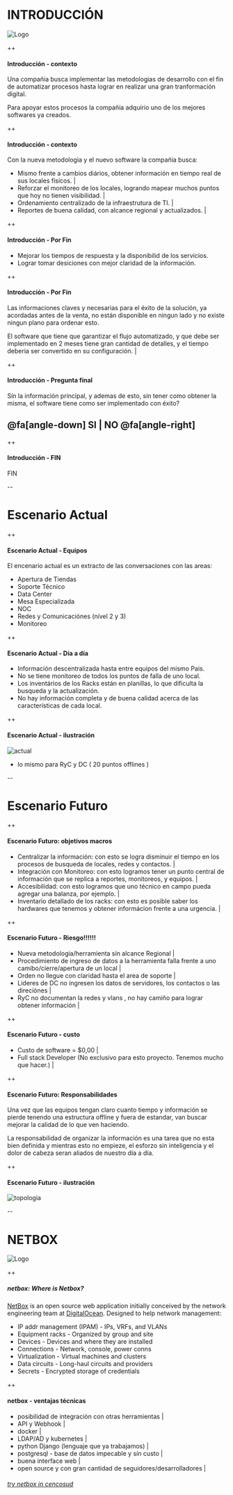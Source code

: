 
# INTRODUCCIÓN

![Logo](https://www.cencosud.com/cencosud/site/artic/20160119/imag/foto_0000000320160119163856.png)

++

#### Introducción - contexto

Una compañia busca implementar las metodologias de desarrollo con el fin de automatizar procesos hasta lograr en realizar una gran tranformación digital.

Para apoyar estos procesos la compañia adquirio uno de los mejores softwares ya creados.

++

#### Introducción - contexto

Con la nueva metodologia y el nuevo software la compañia busca:
* Mismo frente a cambios diários, obtener información en tiempo real de sus locales físicos. |
* Reforzar el monitoreo de los locales, logrando mapear muchos puntos que hoy no tienen visibilidad. |
* Ordenamiento centralizado de la infraestrutura de TI. |
* Reportes de buena calidad, con alcance regional y actualizados. |

++

#### Introducción - Por Fin

* Mejorar los tiempos de respuesta y la disponibilid de los servicios.
* Lograr tomar desiciones con mejor claridad de la información.

++

#### Introducción - Por Fin

Las informaciones claves y necesarias para el éxito de la solución, ya acordadas antes de la venta, no están disponible en ningun lado y no existe ningun plano para ordenar esto.

El software que tiene que garantizar el flujo automatizado, y que debe ser implementado en 2 meses tiene gran cantidad de detalles, y el tiempo deberia ser convertido en su configuración. |

++

#### Introducción - Pregunta final

Sín la información principal, y ademas de esto, sin tener como obtener la misma, el software tiene como ser implementado con éxito?

## @fa[angle-down] SI    |    NO @fa[angle-right]

++

#### Introducción - FIN

FIN

--

# Escenario Actual

++

#### Escenario Actual - Equipos

El encenario actual es un extracto de las conversaciones con las areas:
* Apertura de Tiendas
* Soporte Técnico
* Data Center
* Mesa Especializada
* NOC
* Redes y Comunicaciónes (nível 2 y 3)
* Monitoreo

++

#### Escenario Actual - Día a día

* Información descentralizada hasta entre equipos del mismo Pais.
* No se tiene monitoreo de todos los puntos de falla de uno local.
* Los inventários de los Racks están en planillas, lo que dificulta la busqueda y la actualización.
* No hay información completa y de buena calidad acerca de las características de cada local.

++

#### Escenario Actual - ilustración
![actual](imgs/actual.png)
* lo mismo para RyC y DC ( 20 puntos offlines )

--

# Escenario Futuro

++

#### Escenario Futuro: objetivos macros

* Centralizar la información: con esto se logra disminuir el tiempo en los procesos de busqueda de locales, redes y contactos. |
* Integración con Monitoreo: con esto logramos tener un punto central de información que se replica a reportes, monitoreos, y equipos. |
* Accesibilidad: con esto logramos que uno técnico en campo pueda agregar una balanza, por ejemplo. |
* Inventario detallado de los racks: con esto es posible saber los hardwares que tenemos y obtener informácion frente a una urgencia. |


++

#### Escenario Futuro - Riesgo!!!!!!

* Nueva metodologia/herramienta sín alcance Regional |
* Procedimiento de ingreso de datos a la herramienta falla frente a uno camibo/cierre/apertura de un local |
* Orden no llegue con claridad hasta el area de soporte |
* Lideres de DC no ingresen los datos de servidores, los contactos o las direciónes |
* RyC no documentan la redes y vlans , no hay camiño para lograr obtener información |

++

#### Escenario Futuro - custo

* Custo de software = $0,00 |
* Full stack Developer (No exclusivo para esto proyecto. Tenemos mucho que hacer.) |

++

#### Escenario Futuro: Responsabilidades

Una vez que las equipos tengan claro cuanto tiempo y información se pierde
tenendo una estructura offline y fuera de estandar, van buscar mejorar
la calidad de lo que ven haciendo.

La responsabilidad de organizar la información es una tarea que no esta bien
definida y mientras esto no empieze, el esforzo sin inteligencia y el
dolor de cabeza seran aliados de nuestro día a día.

++

#### Escenario Futuro - ilustración

![topologia](imgs/netbox.png)

--

# NETBOX

![Logo](https://www.cencosud.com/cencosud/site/artic/20160119/imag/foto_0000000320160119163856.png)

++

##### netbox: Where is Netbox?

[NetBox](https://netbox.readthedocs.io/en/latest/) is an open source web application initially conceived by the network engineering team at [DigitalOcean](https://www.digitalocean.com/). Designed to help network management:

* IP addr management (IPAM) - IPs, VRFs, and VLANs
* Equipment racks - Organized by group and site
* Devices - Devices and where they are installed
* Connections - Network, console, power conns
* Virtualization - Virtual machines and clusters
* Data circuits - Long-haul circuits and providers
* Secrets - Encrypted storage of credentials

++

#### netbox - ventajas técnicas

* posibilidad de integración con otras herramientas |
 * API y Webhook |
* docker |
 * LDAP/AD y kubernetes |
* python Django (lenguaje que ya trabajamos) |
 * postgresql - base de datos impecable y sín custo |
* buena interface web |
* open source y con gran cantidad de seguidores/desarrolladores |

###### [try netbox in cencosud](http://netbox.cencosud.corp)